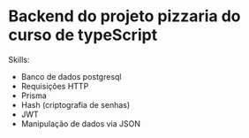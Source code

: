 # Backend do projeto pizzaria do curso de typeScript

Skills:
- Banco de dados postgresql
- Requisições HTTP
- Prisma
- Hash (criptografia de senhas)
- JWT
- Manipulação de dados via JSON
